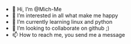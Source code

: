 - 👋 Hi, I’m @Mich-Me
- 👀 I’m interested in all what make me happy 
- 🌱 I’m currently learning linux and python
- 💞️ I’m looking to collaborate on github ;)
- 📫 How to reach me, you send me a message

<!---
Mich-Me/Mich-Me is a ✨ special ✨ repository because its `README.md` (this file) appears on your GitHub profile.
You can click the Preview link to take a look at your changes.
--->
